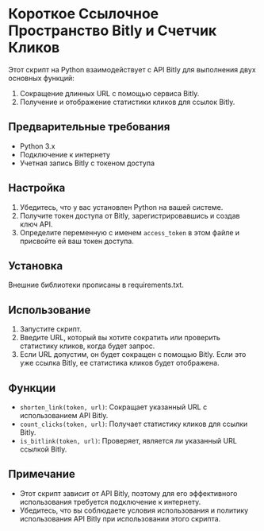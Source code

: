 # Короткое Ссылочное Пространство Bitly и Счетчик Кликов

Этот скрипт на Python взаимодействует с API Bitly для выполнения двух основных функций:
1. Сокращение длинных URL с помощью сервиса Bitly.
2. Получение и отображение статистики кликов для ссылок Bitly.

## Предварительные требования
- Python 3.x
- Подключение к интернету
- Учетная запись Bitly с токеном доступа

## Настройка
1. Убедитесь, что у вас установлен Python на вашей системе.
2. Получите токен доступа от Bitly, зарегистрировавшись и создав ключ API.
3. Определите переменную с именем `access_token` в этом файле и присвойте ей ваш токен доступа.

## Установка
Внешние библиотеки прописаны в requirements.txt.

## Использование
1. Запустите скрипт.
2. Введите URL, который вы хотите сократить или проверить статистику кликов, когда будет запрос.
3. Если URL допустим, он будет сокращен с помощью Bitly. Если это уже ссылка Bitly, ее статистика кликов будет отображена.

## Функции
- `shorten_link(token, url)`: Сокращает указанный URL с использованием API Bitly.
- `count_clicks(token, url)`: Получает статистику кликов для ссылки Bitly.
- `is_bitlink(token, url)`: Проверяет, является ли указанный URL ссылкой Bitly.

## Примечание
- Этот скрипт зависит от API Bitly, поэтому для его эффективного использования требуется подключение к интернету.
- Убедитесь, что вы соблюдаете условия использования и политику использования API Bitly при использовании этого скрипта.